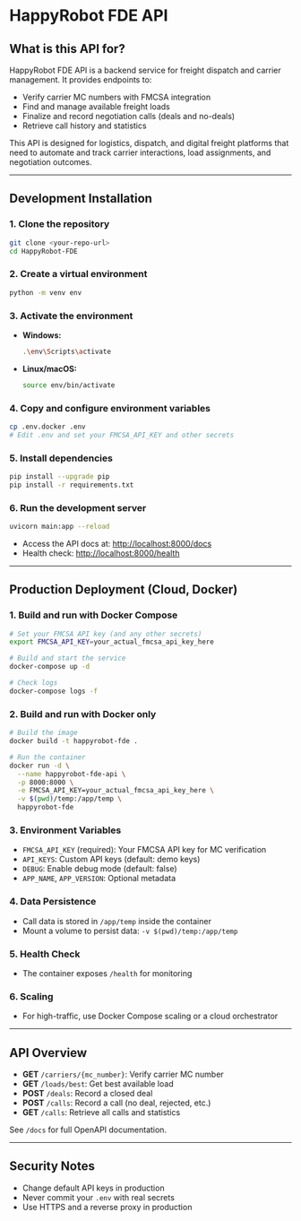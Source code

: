 # HappyRobot FDE API

## What is this API for?

HappyRobot FDE API is a backend service for freight dispatch and carrier management. It provides endpoints to:
- Verify carrier MC numbers with FMCSA integration
- Find and manage available freight loads
- Finalize and record negotiation calls (deals and no-deals)
- Retrieve call history and statistics

This API is designed for logistics, dispatch, and digital freight platforms that need to automate and track carrier interactions, load assignments, and negotiation outcomes.

---

## Development Installation

### 1. Clone the repository
```bash
git clone <your-repo-url>
cd HappyRobot-FDE
```

### 2. Create a virtual environment
```bash
python -m venv env
```

### 3. Activate the environment
- **Windows:**
  ```bash
  .\env\Scripts\activate
  ```
- **Linux/macOS:**
  ```bash
  source env/bin/activate
  ```

### 4. Copy and configure environment variables
```bash
cp .env.docker .env
# Edit .env and set your FMCSA_API_KEY and other secrets
```

### 5. Install dependencies
```bash
pip install --upgrade pip
pip install -r requirements.txt
```

### 6. Run the development server
```bash
uvicorn main:app --reload
```

- Access the API docs at: [http://localhost:8000/docs](http://localhost:8000/docs)
- Health check: [http://localhost:8000/health](http://localhost:8000/health)

---

## Production Deployment (Cloud, Docker)

### 1. Build and run with Docker Compose

```bash
# Set your FMCSA API key (and any other secrets)
export FMCSA_API_KEY=your_actual_fmcsa_api_key_here

# Build and start the service
docker-compose up -d

# Check logs
docker-compose logs -f
```

### 2. Build and run with Docker only

```bash
# Build the image
docker build -t happyrobot-fde .

# Run the container
docker run -d \
  --name happyrobot-fde-api \
  -p 8000:8000 \
  -e FMCSA_API_KEY=your_actual_fmcsa_api_key_here \
  -v $(pwd)/temp:/app/temp \
  happyrobot-fde
```

### 3. Environment Variables
- `FMCSA_API_KEY` (required): Your FMCSA API key for MC verification
- `API_KEYS`: Custom API keys (default: demo keys)
- `DEBUG`: Enable debug mode (default: false)
- `APP_NAME`, `APP_VERSION`: Optional metadata

### 4. Data Persistence
- Call data is stored in `/app/temp` inside the container
- Mount a volume to persist data: `-v $(pwd)/temp:/app/temp`

### 5. Health Check
- The container exposes `/health` for monitoring

### 6. Scaling
- For high-traffic, use Docker Compose scaling or a cloud orchestrator

---

## API Overview

- **GET** `/carriers/{mc_number}`: Verify carrier MC number
- **GET** `/loads/best`: Get best available load
- **POST** `/deals`: Record a closed deal
- **POST** `/calls`: Record a call (no deal, rejected, etc.)
- **GET** `/calls`: Retrieve all calls and statistics

See `/docs` for full OpenAPI documentation.

---

## Security Notes
- Change default API keys in production
- Never commit your `.env` with real secrets
- Use HTTPS and a reverse proxy in production
